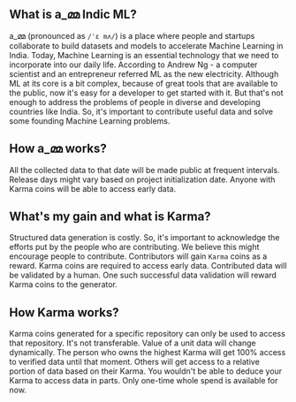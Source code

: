 ## What is a_മ്മ Indic ML?
a_മ്മ (pronounced as `/ˈɛ mʌ/`) is a place where people and startups collaborate to build datasets and models to accelerate Machine Learning in India. Today, Machine Learning is an essential technology that we need to incorporate into our daily life. According to Andrew Ng - a computer scientist and an entrepreneur referred ML as the new electricity. Although ML at its core is a bit complex, because of great tools that are available to the public, now it's easy for a developer to get started with it. But that's not enough to address the problems of people in diverse and developing countries like India. So, it's important to contribute useful data and solve some founding Machine Learning problems. 

## How a_മ്മ works?
All the collected data to that date will be made public at frequent intervals. Release days might vary based on project initialization date. Anyone with Karma coins will be able to access early data.

## What's my gain and what is Karma?
Structured data generation is costly. So, it's important to acknowledge the efforts put by the people who are contributing. We believe this might encourage people to contribute. Contributors will gain `Karma` coins as a reward. Karma coins are required to access early data. Contributed data will be validated by a human. One such successful data validation will reward Karma coins to the generator.

## How Karma works?
Karma coins generated for a specific repository can only be used to access that repository. It's not transferable. Value of a unit data will change dynamically. The person who owns the highest Karma will get 100% access to verified data until that moment. Others will get access to a relative portion of data based on their Karma. You wouldn't be able to deduce your Karma to access data in parts. Only one-time whole spend is available for now.